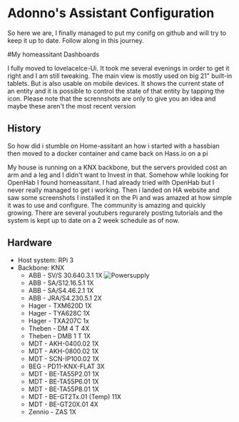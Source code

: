 # Adonno's Assistant Configuration

So here we are, I finally managed to put my conifg on github and will try to keep it up to date. Follow along in this journey. 

#My homeassitant Dashboards

I fully moved to lovelacelce-Ui. It took me several evenings in order to get it right and I am still tweaking. The main view is mostly used on big 21" built-in tablets. But is also usable on mobile devices. It shows the current state of an entity and it is possible to control the state of that entity by tapping the icon. 
Please note that the scrennshots are only to give you an idea and maybe these aren't the most recent version 




## History

So how did i stumble on Home-assitant an how i started with a hassbian then moved to a docker container and came back on Hass.io on a pi 

My house is running on a KNX backbone, but the servers provided cost an arm and a leg and I didn't want to Invest in that. Somehow while looking for OpenHab I found homeassitant. I had already tried with OpenHab but I never really managed to get i working. Then i landed on HA website and saw some screenshots I installed it on the Pi and was amazed at how simple it was to use and configure. 
The community is amazing and quickly growing. There are several youtubers regurarely posting tutorials and the system is kept up to date on a 2 week schedule as of now. 

## Hardware

* Host system: RPi 3
* Backbone: KNX
    * ABB - SV/S 30.640.3.1     1X
        <img src="https://github.com/adonno/homeassistant-config/blob/master/docs/PowersupplyKNX.jpg" alt="Powersupply" />
    * ABB - SA/S12.16.5.1       1X
    * ABB - SA/S4.46.2.1        1X
    * ABB - JRA/S4.230.5.1      2X
    * Hager - TXM620D           1X
    * Hager - TYA628C           1X
    * Hager - TXA207C           1x
    * Theben - DM 4 T           4X
    * Theben - DMB 1 T          1X
    * MDT - AKH-0400.02         1X
    * MDT - AKH-0800.02         1X
    * MDT - SCN-IP100.02        1X
    * BEG - PD11-KNX-FLAT       3X
    * MDT - BE-TA55P2.01        1X
    * MDT - BE-TA55P6.01        1X
    * MDT - BE-TA55P8.01        1X
    * MDT - BE-GT2Tx.01 (Temp)  11X
    * MDT - BE-GT20X.01         4X
    * Zennio - ZAS              1X





